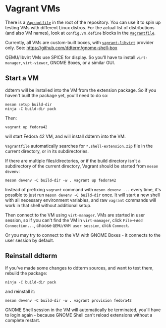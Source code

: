 <!--
SPDX-FileCopyrightText: 2022 Aleksandr Mezin <mezin.alexander@gmail.com>

SPDX-License-Identifier: GPL-3.0-or-later
-->

# Vagrant VMs

There is a [`Vagrantfile`] in the root of the repository. You can use it
to spin up testing VMs with different Linux distros. For the actual list of
distributions (and also VM names), look at `config.vm.define` blocks in the
[`Vagrantfile`].

[`Vagrantfile`]: /Vagrantfile

Currently, all VMs are custom-built boxes, with [`vagrant-libvirt`] provider
only. See: <https://github.com/ddterm/gnome-shell-box>

[`vagrant-libvirt`]: https://vagrant-libvirt.github.io/vagrant-libvirt/installation.html

QEMU/libvirt VMs use SPICE for display. So you'll have to install
`virt-manager`, `virt-viewer`, GNOME Boxes, or a similar GUI.

## Start a VM

ddterm will be installed into the VM from the extension package. So if you
haven't built the package yet, you'll need to do so:

    meson setup build-dir
    ninja -C build-dir pack

Then:

    vagrant up fedora42

will start Fedora 42 VM, and will install ddterm into the VM.

`Vagrantfile` automatically searches for `*.shell-extension.zip` file in the
current directory, or in its subdirectories.

If there are multiple files/directories, or if the build directory isn't
a subdirectory of the current directory, Vagrant should be started from
`meson devenv`:

    meson devenv -C build-dir -w . vagrant up fedora42

Instead of prefixing `vagrant` command with `meson devenv ...` every time,
it's possible to just run `meson devenv -C build-dir` once. It will start a new
shell with all necessary environment variables, and raw `vagrant` commands will
work in that shell without additional setup.

Then connect to the VM using `virt-manager`. VMs are started in user session,
so if you can't find the VM in `virt-manager`, click
`File`->`Add Connection...`, choose `QEMU/KVM user session`, click `Connect`.

Or you may try to connect to the VM with GNOME Boxes - it connects to the user
session by default.

## Reinstall ddterm

If you've made some changes to ddterm sources, and want to test them, rebuild
the package:

    ninja -C build-dir pack

and reinstall it:

    meson devenv -C build-dir -w . vagrant provision fedora42

GNOME Shell session in the VM will automatically be terminated, you'll have to
login again - because GNOME Shell can't reload extensions without a complete
restart.
